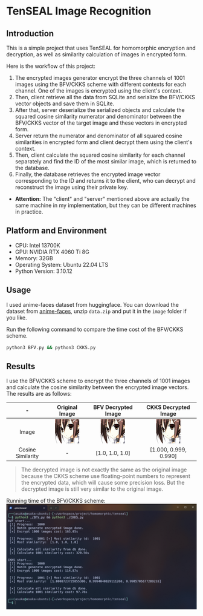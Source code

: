 # TenSEAL Image Recognition

## Introduction

This is a simple project that uses TenSEAL for homomorphic encryption and decryption, as well as similarity calculation of images in encrypted form.

Here is the workflow of this project: 
1. The encrypted images generator encrypt the three channels of 1001 images using the BFV/CKKS scheme with different contexts for each channel. One of the images is encrypted using the client's context. 
2. Then, client retrieve all the data from SQLite and serialize the BFV/CKKS vector objects and save them in SQLite. 
3. After that, server deserialize the serialized objects and calculate the squared cosine similarity numerator and denominator between the BFV/CKKS vector of the target image and these vectors in encrypted form. 
4. Server return the numerator and denominator of all squared cosine similarities in encrypted form and client decrypt them using the client's context. 
5. Then, client calculate the squared cosine similarity for each channel separately and find the ID of the most similar image, which is returned to the database. 
6. Finally, the database retrieves the encrypted image vector corresponding to the ID and returns it to the client, who can decrypt and reconstruct the image using their private key.
- **Attention:** The "client" and "server" mentioned above are actually the same machine in my implementation, but they can be different machines in practice.

## Platform and Environment

- CPU: Intel 13700K
- GPU: NVIDIA RTX 4060 Ti 8G
- Memory: 32GB
- Operating System: Ubuntu 22.04 LTS
- Python Version: 3.10.12

## Usage

I used anime-faces dataset from huggingface. You can download the dataset from [anime-faces](https://huggingface.co/datasets/huggan/anime-faces/tree/main), unzip `data.zip` and put it in the `image` folder if you like.

Run the following command to compare the time cost of the BFV/CKKS scheme.
```bash
python3 BFV.py && python3 CKKS.py
```

## Results

I use the BFV/CKKS scheme to encrypt the three channels of 1001 images and calculate the cosine similarity between the encrypted image vectors. The results are as follows:

|-|Original Image|BFV Decrypted Image|CKKS Decrypted Image|
|:---:|:---:|:---:|:---:|
|Image|![](./asset/20769.png)|![](./asset/BFV_decrypted.png)|![](./asset/CKKS_decrypted.png)|
|Cosine Similarity|-|[1.0, 1.0, 1.0]|[1.000, 0.999, 0.990]|

> The decrypted image is not exactly the same as the original image because the CKKS scheme use floating-point numbers to represent the encrypted data, which will cause some precision loss. But the decrypted image is still very similar to the original image.

Running time of the BFV/CKKS scheme:
![](./asset/result.png)
